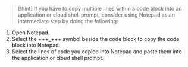 > [!hint] If you have to copy multiple lines within a code block into an application or cloud shell prompt, consider using Notepad as an intermediate step by doing the following:
>
1. Open Notepad.
1. Select the +++_+++ symbol beside the code block to copy the code block into Notepad. 
1. Select the lines of code you copied into Notepad and paste them into the application or cloud shell prompt.
>